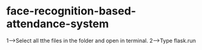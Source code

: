 # face-recognition-based-attendance-system

1-->Select all tthe files in the folder and open in terminal.
2-->Type flask.run
